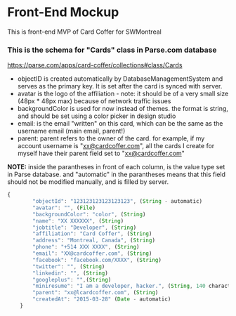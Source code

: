 # Front-End Mockup
This is front-end MVP of Card Coffer  for SWMontreal


	
### This is the schema for "Cards" class in Parse.com database 
 https://parse.com/apps/card-coffer/collections#class/Cards
	
- objectID is created automatically by DatabaseManagementSystem and serves as the primary key. It is set after the card is synced with server.
- avatar is the logo of the affiliation - note: it should be of a very small size (48px * 48px max) because of network traffic issues
- backgroundColor is used for now instead of themes. the format is string, and should be set using a color picker in design studio
- email: is the email "written" on this card, which can be the same as the username email (main email, parent!)
- parent: parent refers to the owner of the card. for example, if my account username is "xx@cardcoffer.com", all the cards I create for myself have their parent field set to "xx@cardcoffer.com"
	
**NOTE:** inside the parantheses in front of each column, is the value type set in Parse database. and "automatic" in the parantheses means that this field should not be modified manually, and is filled by server.

```JAVASCRIPT
{
		"objectId": "123123123123123123", (String - automatic)
		"avatar": "", (File)
		"backgroundColor": "color", (String)
		"name": "XX XXXXXX", (String)
		"jobtitle": "Developer", (String)
		"affiliation": "Card Coffer", (String)
		"address": "Montreal, Canada", (String)
		"phone": "+514 XXX XXXX", (String)
		"email": "XX@cardcoffer.com", (String)
		"facebook": "facebook.com/XXXX", (String)
		"twitter": "", (String)
		"linkedin": "", (String)
		"googleplus": "",(String)
		"miniresume": "I am a developer, hacker.", (String, 140 characters max)
		"parent": "xx@lcardcoffer.com", (String)
		"createdAt": "2015-03-28" (Date - automatic) 
	}
```
